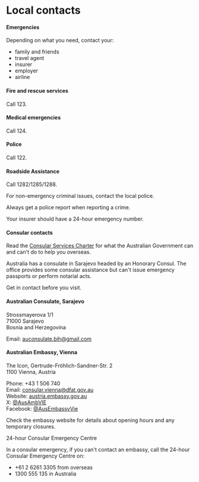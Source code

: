 # Local contacts

#### Emergencies

Depending on what you need, contact your:

* family and friends
* travel agent
* insurer
* employer
* airline

#### Fire and rescue services

Call 123.

#### Medical emergencies

Call 124.

#### Police

Call 122.

#### Roadside Assistance

Call 1282/1285/1288.

For non-emergency criminal issues, contact the local police.

Always get a police report when reporting a crime.

Your insurer should have a 24-hour emergency number.

#### Consular contacts

Read the [Consular Services Charter](/consular-services/consular-services-charter "Consular Services Charter") for what the Australian Government can and can't do to help you overseas.

Australia has a consulate in Sarajevo headed by an Honorary Consul. The office provides some consular assistance but can't issue emergency passports or perform notarial acts.

Get in contact before you visit.

#### Australian Consulate, Sarajevo

Strossmayerova 1/1  
71000 Sarajevo  
Bosnia and Herzegovina

Email: [auconsulate.bih@gmail.com](mailto:auconsulate.bih@gmail.com)

#### Australian Embassy, Vienna

The Icon, Gertrude-Fröhlich-Sandner-Str. 2  
1100 Vienna, Austria

Phone: +43 1 506 740   
Email: [consular.vienna@dfat.gov.au](mailto:consular.vienna@dfat.gov.au)  
Website: [austria.embassy.gov.au](http://www.austria.embassy.gov.au/vien/home.html)  
X: [@AusAmbVIE](https://twitter.com/AusAmbVIE)  
Facebook: [@AusEmbassyVie](https://www.facebook.com/AusEmbassyVie/)

Check the embassy website for details about opening hours and any temporary closures.

24-hour Consular Emergency Centre

In a consular emergency, if you can't contact an embassy, call the 24-hour Consular Emergency Centre on:

* +61 2 6261 3305 from overseas
* 1300 555 135 in Australia